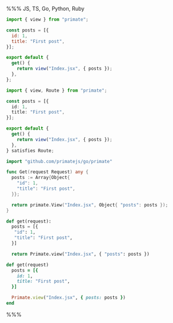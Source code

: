 %%% JS, TS, Go, Python, Ruby

```js caption=routes/index.js
import { view } from "primate";

const posts = [{
  id: 1,
  title: "First post",
}];

export default {
  get() {
    return view("Index.jsx", { posts });
  },
};
```

```ts caption=routes/index.ts
import { view, Route } from "primate";

const posts = [{
  id: 1,
  title: "First post",
}];

export default {
  get() {
    return view("Index.jsx", { posts });
  },
} satisfies Route;
```

```go caption=routes/index.go
import "github.com/primatejs/go/primate"

func Get(request Request) any {
  posts := Array{Object{
    "id": 1,
    "title": "First post",
  }};

  return primate.View("Index.jsx", Object{ "posts": posts });
}
```

```py caption=routes/index.python
def get(request):
  posts = [{
   "id": 1,
   "title": "First post",
  }]

  return Primate.view("Index.jsx", { "posts": posts })
```

```rb caption=routes/index.rb
def get(request)
  posts = [{
    id: 1,
    title: "First post",
  }]

  Primate.view("Index.jsx", { posts: posts })
end
```

%%%

